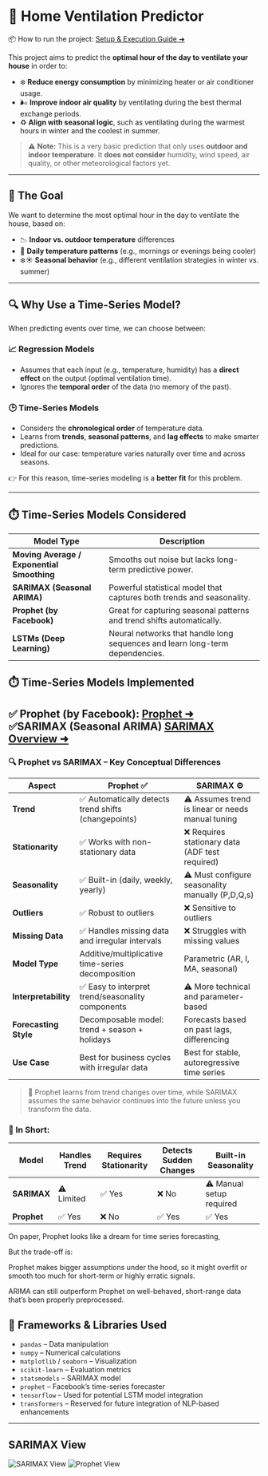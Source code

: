 # 🏡 Home Ventilation Predictor


📦 How to run the project: [Setup & Execution Guide ➜](/SETUP.md)


This project aims to predict the **optimal hour of the day to ventilate your house** in order to:

- ❄️ **Reduce energy consumption** by minimizing heater or air conditioner usage.
- 🌬️ **Improve indoor air quality** by ventilating during the best thermal exchange periods.
- ♻️ **Align with seasonal logic**, such as ventilating during the warmest hours in winter and the coolest in summer.

> ⚠️ **Note:** This is a very basic prediction that only uses **outdoor and indoor temperature**. It **does not consider** humidity, wind speed, air quality, or other meteorological factors yet.

---

## 🎯 The Goal

We want to determine the most optimal hour in the day to ventilate the house, based on:

- 📉 **Indoor vs. outdoor temperature** differences
- 🌅 **Daily temperature patterns** (e.g., mornings or evenings being cooler)
- ❄️☀️ **Seasonal behavior** (e.g., different ventilation strategies in winter vs. summer)


---

## 🔍 Why Use a Time-Series Model?

When predicting events over time, we can choose between:

### 📈 Regression Models
- Assumes that each input (e.g., temperature, humidity) has a **direct effect** on the output (optimal ventilation time).
- Ignores the **temporal order** of the data (no memory of the past).

### 🕒 Time-Series Models
- Considers the **chronological order** of temperature data.
- Learns from **trends**, **seasonal patterns**, and **lag effects** to make smarter predictions.
- Ideal for our case: temperature varies naturally over time and across seasons.

👉 For this reason, time-series modeling is a **better fit** for this problem.

---

## ⏱️ Time-Series Models Considered

| Model Type | Description |
|------------|-------------|
| **Moving Average / Exponential Smoothing** | Smooths out noise but lacks long-term predictive power. |
| **SARIMAX (Seasonal ARIMA)** | Powerful statistical model that captures both trends and seasonality. |
| **Prophet (by Facebook)** | Great for capturing seasonal patterns and trend shifts automatically. |
| **LSTMs (Deep Learning)** | Neural networks that handle long sequences and learn long-term dependencies. |

## ⏱️ Time-Series Models Implemented
✅ **Prophet (by Facebook)**: [Prophet ➜](/Prophet.md)  
✅**SARIMAX (Seasonal ARIMA)** [SARIMAX Overview ➜](/SARIMAX.md)  
---


### 🔍 Prophet vs SARIMAX – Key Conceptual Differences

| **Aspect**           | **Prophet** ✅                                       | **SARIMAX** ⚙️                                      |
|----------------------|------------------------------------------------------|-----------------------------------------------------|
| **Trend**            | ✅ Automatically detects trend shifts (changepoints) | ⚠️ Assumes trend is linear or needs manual tuning    |
| **Stationarity**     | ✅ Works with non-stationary data                     | ❌ Requires stationary data (ADF test required)       |
| **Seasonality**      | ✅ Built-in (daily, weekly, yearly)                   | ⚠️ Must configure seasonality manually (P,D,Q,s)     |
| **Outliers**         | ✅ Robust to outliers                                 | ❌ Sensitive to outliers                             |
| **Missing Data**     | ✅ Handles missing data and irregular intervals       | ❌ Struggles with missing values                     |
| **Model Type**       | Additive/multiplicative time-series decomposition    | Parametric (AR, I, MA, seasonal)                    |
| **Interpretability** | ✅ Easy to interpret trend/seasonality components     | ⚠️ More technical and parameter-based                |
| **Forecasting Style**| Decomposable model: trend + season + holidays        | Forecasts based on past lags, differencing          |
| **Use Case**         | Best for business cycles with irregular data         | Best for stable, autoregressive time series         |


> 🔸 Prophet learns from trend changes over time, while SARIMAX assumes the same behavior continues into the future unless you transform the data.

### 🔬 In Short:

| **Model**   | **Handles Trend** | **Requires Stationarity** | **Detects Sudden Changes** | **Built-in Seasonality** |
|-------------|-------------------|----------------------------|-----------------------------|---------------------------|
| **SARIMAX** | ⚠️ Limited         | ✅ Yes                     | ❌ No                       | ⚠️ Manual setup required  |
| **Prophet** | ✅ Yes             | ❌ No                      | ✅ Yes                      | ✅ Yes                    |


On paper, Prophet looks like a dream for time series forecasting,

But the trade-off is:

Prophet makes bigger assumptions under the hood, so it might overfit or smooth too much for short-term or highly erratic signals.

ARIMA can still outperform Prophet on well-behaved, short-range data that’s been properly preprocessed.


## 🧰 Frameworks & Libraries Used

- `pandas` – Data manipulation
- `numpy` – Numerical calculations
- `matplotlib` / `seaborn` – Visualization
- `scikit-learn` – Evaluation metrics
- `statsmodels` – SARIMAX model
- `prophet` – Facebook’s time-series forecaster
- `tensorflow` – Used for potential LSTM model integration
- `transformers` – Reserved for future integration of NLP-based enhancements

---

## SARIMAX View

![SARIMAX View](static/images/SARIMAX.png)
![Prophet View](static/images/Prophet.png)